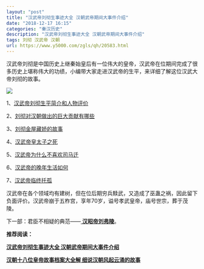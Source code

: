 ```yaml
---
layout: "post"
title: "汉武帝刘彻生事迹大全 汉朝武帝期间大事件介绍"
date: "2018-12-17 16:15"
categories: "秦汉历史"
description: "汉武帝刘彻生事迹大全 汉朝武帝期间大事件介绍"
tags: 刘彻 汉武帝 汉朝
url: https://www.y5000.com/zgls/qh/20583.html
---
```






汉武帝刘彻是中国历史上继秦始皇后有一位伟大的皇帝，汉武帝在位期间完成了很多历史上堪称伟大的功绩，小编带大家走进汉武帝的生平，来详细了解这位汉武大帝刘彻的故事。

![](https://img.y5000.com/uploads/allimg/170428/8-1F42QK633627.jpg)

1、[汉武帝刘彻生平简介和人物评价](https://www.y5000.com/zgls/qh/20575.html)

2、[刘彻对汉朝做出的巨大贡献有哪些](https://www.y5000.com/zgls/qh/20576.html)

3、[刘彻金屋藏娇的故事](https://www.y5000.com/zgls/qh/20577.html)

4、[汉武帝皇太子之死](https://www.y5000.com/zgls/qh/20578.html)

5、[汉武帝为什么不喜欢司马迁](https://www.y5000.com/zgls/qh/20580.html)

6、[汉武帝的晚年生活如何](https://www.y5000.com/zgls/qh/20581.html)

7、[汉武帝临终托孤](https://www.y5000.com/zgls/qh/20582.html)

汉武帝在各个领域均有建树，但在位后期穷兵黩武，又造成了巫蛊之祸，因此留下负面评价。汉武帝崩于五柞宫，享年70岁，谥号孝武皇帝，庙号世宗，葬于茂陵。

下一部：君臣不相疑的典范——[ **汉昭帝刘弗陵**](https://www.y5000.com/zgls/qh/20590.html)。

**推荐阅读：**

[**汉武帝刘彻生事迹大全 汉朝武帝期间大事件介绍**](https://www.y5000.com/zgls/qh/20583.html)

[**汉朝十八位皇帝故事档案大全解 细说汉朝风起云涌的故事**](https://www.y5000.com/zgls/qh/21041.html)
